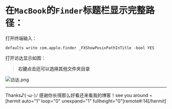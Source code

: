 # 在`MacBook`的`Finder`标题栏显示完整路径：

打开终端输入：
```shell
defaults write com.apple.finder _FXShowPosixPathInTitle -bool YES
```

打开访达显示如图：
> **右键点击还可以选择其他文件夹目录**

![访达.png](https://blog.eson.site/wp-content/uploads/2019/01/访达.png)

------------

Thanks♪(･ω･)ﾉ 感谢你长得那么好看还来看我的博客！see you around ~
[hermit auto="1" loop="0" unexpand="1" fullheight="0"]remote#:14[/hermit]
